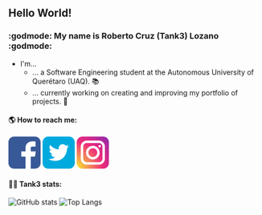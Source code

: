 ## Hello World!
### :godmode: My name is Roberto Cruz (Tank3) Lozano :godmode:

- I'm...
  - ... a Software Engineering student at the Autonomous University of Querétaro (UAQ). :books:
  - ... currently working on creating and improving my portfolio of projects. :space_invader:

#### :earth_americas: How to reach me:

[![Facebook](https://github.com/Tank3-TK3/Tank3-TK3/blob/main/img/facebook.png)](https://www.facebook.com/roberto.cruzlozano.16)
[![Twitter](https://github.com/Tank3-TK3/Tank3-TK3/blob/main/img/twitter.png)](https://twitter.com/xTank3x)
[![Instagram](https://github.com/Tank3-TK3/Tank3-TK3/blob/main/img/instagram.png)](https://www.instagram.com/rcruzl15_tk3/)

#### :superhero_man: Tank3 stats:

![GitHub stats](https://github-readme-stats.vercel.app/api?username=Tank3-TK3&hide=contribs,prs&show_icons=true&theme=tokyonight)
![Top Langs](https://github-readme-stats.vercel.app/api/top-langs/?username=Tank3-TK3&layout=compact&theme=tokyonight)

<!--
**Tank3-TK3/Tank3-TK3** is a ✨ _special_ ✨ repository because its `README.md` (this file) appears on your GitHub profile.

Here are some ideas to get you started:

- 🔭 I’m currently working on ...
- 🌱 I’m currently learning ...
- 👯 I’m looking to collaborate on ...
- 🤔 I’m looking for help with ...
- 💬 Ask me about ...
- 📫 How to reach me: ...
- 😄 Pronouns: ...
- ⚡ Fun fact: ...
-->
